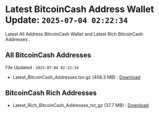 # Latest BitcoinCash Address Wallet Update: `2025-07-04 02:22:34`

Latest All Address BitcoinCash Wallet and Latest Rich BitcoinCash Addresses .

## All BitcoinCash Addresses

File Updated : `2025-07-04 02:22:34`

- Latest_BitcoinCash_Addresses.tsv.gz (408.3 MB) : [Download](https://github.com/Pymmdrza/Rich-Address-Wallet/releases/tag/BitcoinCash)

## BitcoinCash Rich Addresses

- Latest_Rich_BitcoinCash_Addresses_txt_gz (37.7 MB) : [Download](https://github.com/Pymmdrza/Rich-Address-Wallet/releases/tag/BitcoinCash)
